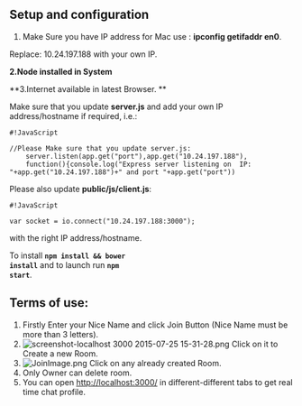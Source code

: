 ## Setup and configuration
1. Make Sure you have IP address for Mac use : **ipconfig getifaddr en0**.

Replace: 
10.24.197.188 with your own IP.

**2.Node installed in System**

**3.Internet available in latest Browser.
**

Make sure that you update <strong>server.js</strong>
and add your own IP address/hostname if required, i.e.:

```
#!JavaScript

//Please Make sure that you update server.js:
	server.listen(app.get("port"),app.get("10.24.197.188"),
	function(){console.log("Express server listening on  IP: "+app.get("10.24.197.188")+" and port "+app.get("port"))

```


Please also update <strong>public/js/client.js</strong>:


```
#!JavaScript

var socket = io.connect("10.24.197.188:3000");
```

with the right IP address/hostname.

To install <code>**npm install && bower install**</code> and to launch run <code>**npm start**</code>.

## Terms of use:

1. Firstly Enter your Nice Name and click Join Button (Nice Name must be more than 3 letters).
2. ![screenshot-localhost 3000 2015-07-25 15-31-28.png](https://bitbucket.org/repo/KL7ezM/images/3780984539-screenshot-localhost%203000%202015-07-25%2015-31-28.png) Click on it to Create a new Room.
3. ![JoinImage.png](https://bitbucket.org/repo/KL7ezM/images/2184708970-JoinImage.png) Click on any already created Room.
4.  Only Owner can delete room.
5. You can open [http://localhost:3000/](http://localhost:3000/) in different-different tabs to get real time chat profile. 
